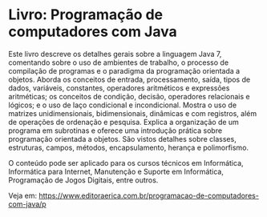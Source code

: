 # Livro: Programação de computadores com Java

Este livro descreve os detalhes gerais sobre a linguagem Java 7, comentando sobre o uso de ambientes de trabalho, o processo de compilação de programas e o paradigma da programação orientada a objetos. Aborda os conceitos de entrada, processamento, saída, tipos de dados, variáveis, constantes, operadores aritméticos e expressões aritméticas; os conceitos de condição, decisão, operadores relacionais e lógicos; e o uso de laço condicional e incondicional. Mostra o uso de matrizes unidimensionais, bidimensionais, dinâmicas e com registros, além de operações de ordenação e pesquisa. Explica a organização de um programa em subrotinas e oferece uma introdução prática sobre programação orientada a objetos. São vistos detalhes sobre classes, estruturas, campos, métodos, encapsulamento, herança e polimorfismo.

O conteúdo pode ser aplicado para os cursos técnicos em Informática, Informática para Internet, Manutenção e Suporte em Informática, Programação de Jogos Digitais, entre outros.

Veja em: https://www.editoraerica.com.br/programacao-de-computadores-com-java/p
